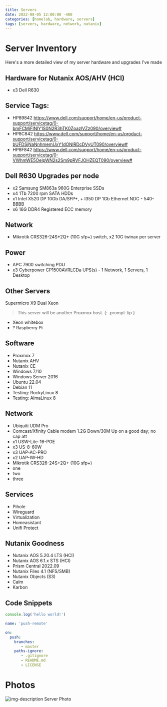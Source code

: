 ```yaml
---
title: Servers
date: 2022-08-05 12:00:00 -400
categories: [homelab, hardware, servers]
tags: [servers, hardware, network, nutanix]
---
```


# Server Inventory

Here's a more detailed view of my server hardware and upgrades I've made

## Hardware for Nutanix AOS/AHV (HCI)
* x3 Dell R630

## Service Tags:
* HP89842 https://www.dell.com/support/home/en-us/product-support/servicetag/0-bmFCMjFINlY1S0N2R3hTK0ZoazlVZz090/overview#
* HP8C842 https://www.dell.com/support/home/en-us/product-support/servicetag/0-bUFDSjNaNnhmemUxY1dONlRDcDVyUT090/overview#
* HP8F842 https://www.dell.com/support/home/en-us/product-support/servicetag/0-VWhmWE5OelpWN2s2Sm9pRVFJOHZEQT090/overview#

## Dell R630 Upgrades per node
* x2 Samsung SM863a 960G Enterprise SSDs
* x4 1Tb 7200 rpm SATA HDDs
* x1 Intel X520 DP 10Gb DA/SFP+, + I350 DP 1Gb Ethernet NDC - 540-BBBB
* x6 16G DDR4 Registered ECC memory 

## Network
* Mikrotik CRS326-24S+2Q+ (10G sfp+) switch, x2 10G twinax per server

## Power
* APC 7900 switching PDU
* x3 Cyberpower CP1500AVRLCDa UPS(s) - 1 Network, 1 Servers, 1 Desktop

## Other Servers
Supermicro X9 Dual Xeon

> This server will be another Proxmox host.
{: .prompt-tip }

* Xeon whitebox
* ? Raspberry Pi

## Software
* Proxmox 7
* Nutanix AHV
* Nutanix CE
* Windows 7/10
* Windows Server 2016
* Ubuntu 22.04
* Debian 11
* Testing: RockyLinux 8
* Testing: AlmaLinux 8

## Network
* Ubiquiti UDM Pro
* Comcast/Xfinity Cable modem 1.2G Down/30M Up on a good day; no cap att
* x1 USW-Lite-16-POE
* x3 US-8-60W
* x3 UAP-AC-PRO
* x2 UAP-IW-HD
* Mikrotik CRS326-24S+2Q+ (10G sfp+)
* one
* two
* three

## Services
* Pihole
* Wireguard
* Virtualization
* Homeasistant
* Unifi Protect

## Nutanix Goodness
* Nutanix AOS 5.20.4 LTS (HCI)
* Nutanix AOS 6.1.x STS (HCI)
* Prism Central 2022.09
* Nutanix Files 4.1 (NFS/SMB)
* Nutanix Objects (S3)
* Calm
* Karbon

## Code Snippets
```javascript
console.log('hello world!')
```

```yml
name: 'push-remote'

on:
  push:
    branches:
       - master
    paths-ignore:
       - .gitignore
       - README.md
       - LICENSE
```

# Photos

![img-description](https://images.pexels.com/photos/1148820/pexels-photo-1148820.jpeg?auto=compress&cs=tinysrgb&w=800) Server Photo
